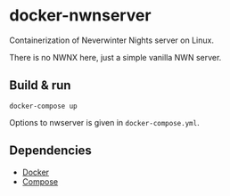 # docker-nwnserver
Containerization of Neverwinter Nights server on Linux.

There is no NWNX here, just a simple vanilla NWN server.

## Build & run
```
docker-compose up
```

Options to nwserver is given in `docker-compose.yml`.

## Dependencies
- [Docker](https://docs.docker.com/engine/installation/)
- [Compose](https://docs.docker.com/compose/install/)

